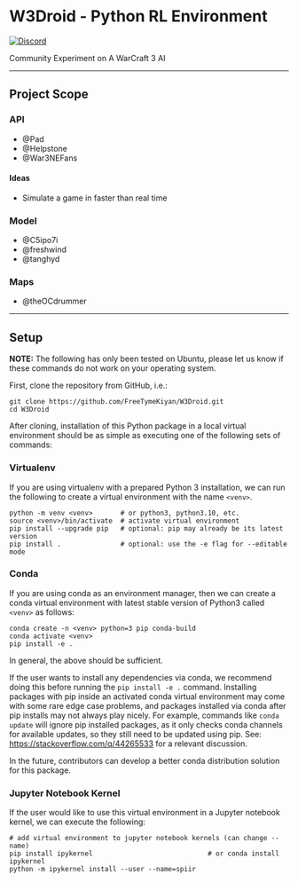 # W3Droid - Python RL Environment
[![Discord](https://img.shields.io/discord/591914197219016707.svg?color=7289da&label=Project%20Discord&logo=discord&style=flat-square)](https://discord.gg/qfXneBxBed)

Community Experiment on A WarCraft 3 AI

---
## Project Scope

### API 

- @Pad
- @Helpstone
- @War3NEFans

#### Ideas

- Simulate a game in faster than real time

### Model

- @C5ipo7i
- @freshwind
- @tanghyd

### Maps

- @theOCdrummer


---
## Setup 

**NOTE:** The following has only been tested on Ubuntu, please let us know if these commands do 
not work on your operating system.


First, clone the repository from GitHub, i.e.:

    git clone https://github.com/FreeTymeKiyan/W3Droid.git
    cd W3Droid


After cloning, installation of this Python package in a local virtual environment 
should be as simple as executing one of the following sets of commands:

### Virtualenv

If you are using virtualenv with a prepared Python 3 installation, we can run the 
following to create a virtual environment with the name `<venv>`.

    python -m venv <venv>       # or python3, python3.10, etc.
    source <venv>/bin/activate  # activate virtual environment
    pip install --upgrade pip   # optional: pip may already be its latest version
    pip install .               # optional: use the -e flag for --editable mode


### Conda

If you are using conda as an environment manager, then we can create a conda
virtual environment with latest stable version of Python3 called `<venv>` as follows:

    conda create -n <venv> python=3 pip conda-build
    conda activate <venv>
    pip install -e .


In general, the above should be sufficient.

If the user wants to install any dependencies via conda, we recommend doing this before 
running the `pip install -e .` command. Installing packages with pip inside an 
activated conda virtual environment may come with some rare edge case problems, and 
packages installed via conda after pip installs may not always play nicely. 
For example, commands like `conda update` will ignore pip installed packages, as it 
only checks conda channels for available updates, so they still need to be updated 
using pip. See: https://stackoverflow.com/q/44265533 for a relevant discussion.

In the future, contributors can develop a better conda distribution solution for this package.

### Jupyter Notebook Kernel

If the user would like to use this virtual environment in a Jupyter notebook kernel, we can execute the following:

  ```
  # add virtual environment to jupyter notebook kernels (can change --name)
  pip install ipykernel                             # or conda install ipykernel
  python -m ipykernel install --user --name=spiir
  ```
